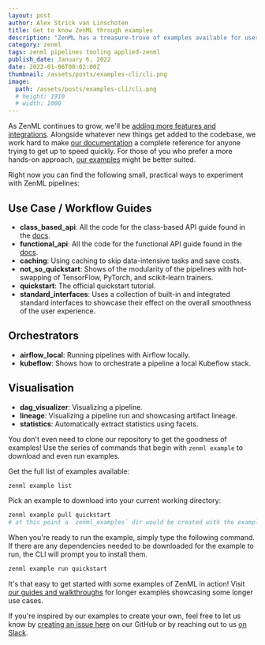 ```yaml
---
layout: post
author: Alex Strick van Linschoten
title: Get to know ZenML through examples
description: "ZenML has a treasure-trove of examples available for users to get to know specific features. Using these examples, running them and pulling refreshed versions is easy with our CLI that takes on the heavy work for you."
category: zenml
tags: zenml pipelines tooling applied-zenml
publish_date: January 6, 2022
date: 2022-01-06T00:02:00Z
thumbnail: /assets/posts/examples-cli/cli.png
image:
  path: /assets/posts/examples-cli/cli.png
  # height: 1910
  # width: 1000
---
```


As ZenML continues to grow, we'll be [adding more features and integrations](https://github.com/zenml-io/zenml/releases). Alongside whatever new things get added to the codebase, we work hard to make [our documentation](https://docs.zenml.io/) a complete reference for anyone trying to get up to speed quickly. For those of you who prefer a more hands-on approach, [our examples](https://github.com/zenml-io/zenml/tree/main/examples) might be better suited.

Right now you can find the following small, practical ways to experiment with ZenML pipelines:

## Use Case / Workflow Guides

- **class_based_api**: All the code for the class-based API guide found in the [docs](https://docs.zenml.io/guides/class-based-api).
- **functional_api**: All the code for the functional API guide found in the [docs](https://docs.zenml.io/guides/functional-api).
- **caching**: Using caching to skip data-intensive tasks and save costs.
- **not_so_quickstart**: Shows of the modularity of the pipelines with hot-swapping of TensorFlow, PyTorch, and scikit-learn trainers.
- **quickstart**: The official quickstart tutorial.
- **standard_interfaces**: Uses a collection of built-in and integrated standard interfaces to showcase their effect on the overall smoothness of the user experience.

## Orchestrators

- **airflow_local**: Running pipelines with Airflow locally.
- **kubeflow**: Shows how to orchestrate a pipeline a local Kubeflow stack.

## Visualisation

- **dag_visualizer**: Visualizing a pipeline.
- **lineage**: Visualizing a pipeline run and showcasing artifact lineage.
- **statistics**: Automatically extract statistics using facets.

You don't even need to clone our repository to get the goodness of examples! Use the series of commands that begin with `zenml example` to download and even run examples.

Get the full list of examples available:

```bash
zenml example list
```

Pick an example to download into your current working directory:

```bash
zenml example pull quickstart
# at this point a `zenml_examples` dir would be created with the example(s) inside it
```

When you're ready to run the example, simply type the following command. If there are any dependencies needed to be downloaded for the example to run, the CLI will prompt you to install them.

```bash
zenml example run quickstart
```

It's that easy to get started with some examples of ZenML in action! Visit [our guides and walkthroughs](https://docs.zenml.io/) for longer examples showcasing some longer use cases.

If you're inspired by our examples to create your own, feel free to let us know by [creating an issue here](https://github.com/zenml-io/zenml/issues) on our GitHub or by reaching out to us [on Slack](https://zenml.io/slack-invite/).